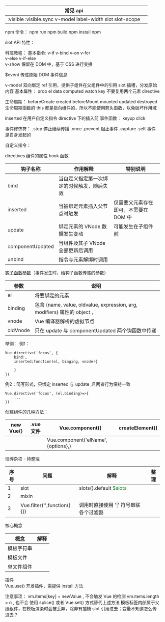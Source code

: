 |常见 api||
|--|--|
|:visible :visible.sync v-model  label-width slot slot-scope||

npm 命令：
npm run 
npm build
npm install
npm 

slot API 特性：


科班教程：
基本指令:
v-if   v-bind  v-on  v-for  
v-else  v-if-else  
v-show 保留在 DOM 中，基于 CSS 进行变换

$event 传递原始 DOM 事件信息

v-model  双向绑定
ref    引用，提供子组件在父组件中的引用
slot  插槽，分发原始内容
基本属性：
prop  el  data   computed  watch
key  不要复用两个元素
directive

生命周期：
beforeCreate  created beforeMount mounted  updated  destroyed  
生命周期函数的 this 都是指向组件的，所以不能使用箭头函数，以免破坏作用域

inserted  在用户自定义指令 directive 下的插入前
事件函数：
keyup  click  

事件修饰符：
.stop  停止继续传播        .once
.prevent  阻止事件
.capture   .self  事件是自身发起的

自定义指令：

directives  组件的属性
hook 函数


|钩子名称|作用解释|特别说明|
|--|--|--|
|bind |当自定义指定第一次绑定的时候触发，随后失效||
|inserted |当被绑定元素插入父节点时触发|仅需要父元素存在即可，不需要在 DOM 中||
|update|绑定元素的 VNode 数据发生变动|可能发生在子组件前|
|componentUpdated|当组件及其子 VNode 全部更新后调用||
|unbind|指令与元素解绑时调用 ||


[钩子函数参数](https://cn.vuejs.org/v2/guide/custom-directive.html#钩子函数参数)（事件发生时，给钩子函数传递的参数）


| 参数 | 说明 |
|--|--|
|el |将要绑定的元素|
|binding |包含 {name, value, oldvalue, expression, arg, modifiers} 属性的 object ，|
|vnode |Vue 编译器解析的虚拟节点|
|oldVnode |只在 update 与 componentUpdated 两个钩函数中传递|

举例：
    例1：
    
    Vue.directive('focus', {
        bind:,
        inserted:function(el, binging, vnode){
            
        }
    })
例2：简写形式，只绑定 inserted 与 update ,且两者行为保持一致

    Vue.directive('focus', (el.binding)=>{
        ...
    })


创建组件的几种方法：

|new Vue()|.vue文件|Vue.component()|createElement()|
|--|--|--|--|
|||Vue.component('elName',{options},)|

琐碎杂项 - 待整理

|序号|问题|解释|整理|
|---|--|--|---|
|1|slot|slots().default  <span style="color:green">$slots</span>|
|2|mixin|
|3|Vue.filter('',function(){})|调用时直接使用 '\|' 符号串联各个过滤器|


核心概念

|概念|解释|
|--|--|
|模板字符串|
|模板文件|
|单文件组件|| 
  
插件  
Vue.use()  开发插件，需提供 install 方法

注意事项：
vm.items[key] = newValue , 不会触发 Vue 的检测
vm.items.length = n , 也不会
使用 splice() 或者 Vue.set() 方式替代上述方法
模板标签内部属于父级组件，在模板渲染时会被丢弃，除非有插槽 slot 引用进去；变量不知道怎么传进去？
